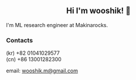 ## <center> Hi I'm wooshik! 👋 </center>
I'm ML research engineer at Makinarocks.  

### Contacts
(kr) +82 01041029577  
(cn) +86 13001282300  

email: wooshik.m@gmail.com

<!--
**WOOSHIK-M/WOOSHIK-M** is a ✨ _special_ ✨ repository because its `README.md` (this file) appears on your GitHub profile.

Here are some ideas to get you started:

- 🔭 I’m currently working on ...
- 🌱 I’m currently learning ...
- 👯 I’m looking to collaborate on ...
- 🤔 I’m looking for help with ...
- 💬 Ask me about ...
- 📫 How to reach me: ...
- 😄 Pronouns: ...
- ⚡ Fun fact: ...
-->
